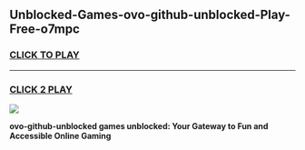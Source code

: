 
## Unblocked-Games-ovo-github-unblocked-Play-Free-o7mpc
<h3>
<a href="https://premium76.site?title=ovo-github-unblocked&ref=19M">CLICK TO PLAY</a></h3>
<hr>

<h3>
<a href="https://premium76.site?title=ovo-github-unblocked&ref=19M">CLICK 2 PLAY</a>
  
</h3>

<a href="https://premium76.site?title=ovo-github-unblocked&ref=19M"><img src="https://clearcache.store/games.png"></a>


**ovo-github-unblocked games unblocked: Your Gateway to Fun and Accessible Online Gaming**
